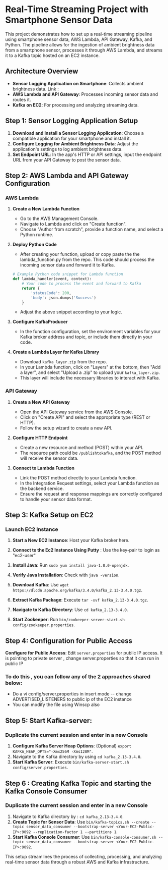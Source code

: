 # Real-Time Streaming Project with Smartphone Sensor Data

This project demonstrates how to set up a real-time streaming pipeline using smartphone sensor data, AWS Lambda, API Gateway, Kafka, and Python. The pipeline allows for the ingestion of ambient brightness data from a smartphone sensor, processes it through AWS Lambda, and streams it to a Kafka topic hosted on an EC2 instance.

## Architecture Overview

- **Sensor Logging Application on Smartphone**: Collects ambient brightness data. Link : 
- **AWS Lambda and API Gateway**: Processes incoming sensor data and routes it.
- **Kafka on EC2**: For processing and analyzing streaming data.

## Step 1: Sensor Logging Application Setup

1. **Download and Install a Sensor Logging Application**: Choose a compatible application for your smartphone and install it.
2. **Configure Logging for Ambient Brightness Data**: Adjust the application's settings to log ambient brightness data.
3. **Set Endpoint URL**: In the app's HTTP or API settings, input the endpoint URL from your API Gateway to post the sensor data.



## Step 2: AWS Lambda and API Gateway Configuration

### AWS Lambda

1. **Create a New Lambda Function**
    - Go to the AWS Management Console.
    - Navigate to Lambda and click on "Create function".
    - Choose "Author from scratch", provide a function name, and select a Python runtime.

2. **Deploy Python Code**
    - After creating your function, upload or copy paste the the lambda_function.py from the repo. This code should process the incoming sensor data and forward it to Kafka.
    ```python
    # Example Python code snippet for Lambda function
    def lambda_handler(event, context):
        # Your code to process the event and forward to Kafka
        return {
            'statusCode': 200,
            'body': json.dumps('Success')
        }
    ```
    - Adjust the above snippet according to your logic.

3. **Configure KafkaProducer**
    - In the function configuration, set the environment variables for your Kafka broker address and topic, or include them directly in your code.

4. **Create a Lambda Layer for Kafka Library**
    - Download `kafka_layer.zip` from the repo.
    - In your Lambda function, click on "Layers" at the bottom, then "Add a layer", and select "Upload a .zip" to upload your `kafka_layer.zip`.
    - This layer will include the necessary libraries to interact with Kafka.

### API Gateway

1. **Create a New API Gateway**
    - Open the API Gateway service from the AWS Console.
    - Click on "Create API" and select the appropriate type (REST or HTTP).
    - Follow the setup wizard to create a new API.

2. **Configure HTTP Endpoint**
    - Create a new resource and method (POST) within your API.
    - The resource path could be `/publishtokafka`, and the POST method will receive the sensor data.

3. **Connect to Lambda Function**
    - Link the POST method directly to your Lambda function.
    - In the Integration Request settings, select your Lambda function as the backend service.
    - Ensure the request and response mappings are correctly configured to handle your sensor data format.


## Step 3: Kafka Setup on EC2

### Launch EC2 Instance

1. **Start a New EC2 Instance**: Host your Kafka broker here.
2. **Connect to the Ec2 Instance Using Putty** : Use the key-pair to login as "ec2-user"
3. **Install Java**: Run `sudo yum install java-1.8.0-openjdk`.
4. **Verify Java Installation**: Check with `java -version`.

5. **Download Kafka**: Use `wget https://dlcdn.apache.org/kafka/3.4.0/kafka_2.13-3.4.0.tgz`.
6. **Extract Kafka Package**: Execute `tar -xvf kafka_2.13-3.4.0.tgz`.
7. **Navigate to Kafka Directory**: Use `cd kafka_2.13-3.4.0`.
8. **Start Zookeeper**: Run `bin/zookeeper-server-start.sh config/zookeeper.properties`.

## Step 4: Configuration for Public Access

**Configure for Public Access**: Edit `server.properties` for public IP access. It is pointing to private server , change server.properties so that it can run in public IP 

### To do this , you can follow any of the 2 approaches shared below:
- Do a vi config/server.properties in insert mode -- change ADVERTISED_LISTENERS to public ip of the EC2 instance
- You can modify the file using Winscp also

## Step 5: Start Kafka-server:
### Duplicate the current session and enter in a new Console

1. **Configure Kafka Server Heap Options**: (Optional) `export KAFKA_HEAP_OPTS="-Xmx256M -Xms128M"`.
2. Navigate to the Kafka directory by using `cd kafka_2.13-3.4.0`.
2. **Start Kafka Server**: Execute `bin/kafka-server-start.sh config/server.properties`.

## Step 6 : Creating Kafka Topic and starting the Kafka Console Consumer
### Duplicate the current session and enter in a new Console

1. Navigate to Kafka directory by : `cd kafka_2.13-3.4.0`.
2. **Create Topic for Sensor Data**: Use `bin/kafka-topics.sh --create --topic sensor_data_consumer --bootstrap-server <Your-EC2-Public-IP>:9092 --replication-factor 1 --partitions 1`.
3. **Start Kafka Console Consumer**: Use `bin/kafka-console-consumer.sh --topic sensor_data_consumer --bootstrap-server <Your-EC2-Public-IP>:9092`.


This setup streamlines the process of collecting, processing, and analyzing real-time sensor data through a robust AWS and Kafka infrastructure.
